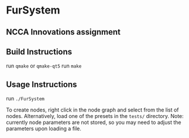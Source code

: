 # FurSystem
## NCCA Innovations assignment

## Build Instructions
run `qmake` or `qmake-qt5`
run `make`

## Usage Instructions
run `./FurSystem`

To create nodes, right click in the node graph and select from the list of nodes. 
Alternatively, load one of the presets in the `tests/` directory.
Note: currently node parameters are not stored, so you may need to adjust the parameters upon loading a file.

